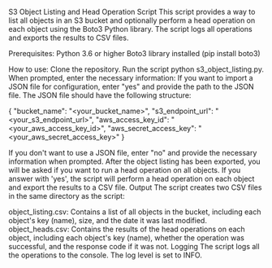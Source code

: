 S3 Object Listing and Head Operation Script
This script provides a way to list all objects in an S3 bucket and optionally perform a head operation on each object using the Boto3 Python library. The script logs all operations and exports the results to CSV files.

Prerequisites:
Python 3.6 or higher
Boto3 library installed (pip install boto3)

How to use:
Clone the repository.
Run the script python s3_object_listing.py.
When prompted, enter the necessary information:
If you want to import a JSON file for configuration, enter "yes" and provide the path to the JSON file. The JSON file should have the following structure:

{
    "bucket_name": "<your_bucket_name>",
    "s3_endpoint_url": "<your_s3_endpoint_url>",
    "aws_access_key_id": "<your_aws_access_key_id>",
    "aws_secret_access_key": "<your_aws_secret_access_key>"
}

If you don't want to use a JSON file, enter "no" and provide the necessary information when prompted.
After the object listing has been exported, you will be asked if you want to run a head operation on all objects. If you answer with 'yes', the script will perform a head operation on each object and export the results to a CSV file.
Output
The script creates two CSV files in the same directory as the script:

object_listing.csv: Contains a list of all objects in the bucket, including each object's key (name), size, and the date it was last modified.
object_heads.csv: Contains the results of the head operations on each object, including each object's key (name), whether the operation was successful, and the response code if it was not.
Logging
The script logs all the operations to the console. The log level is set to INFO.
